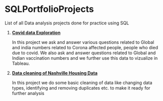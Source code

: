 # SQLPortfolioProjects
List of all Data analysis projects done for practice using SQL

1. [**Covid data Exploration**](https://github.com/Rakesh-Kashyap-git/SQLPortfolioProjects/blob/main/Portfoliproject1_CovidData_Exploration.sql)
   
   In this project we ask and answer various questions related to Global and india numbers related to Corona affected people, people who died due to covid.
   We also ask and answer questions related to Global and Indian vaccination numbers and we further use this data to vizualize in Tableau.
   
   
2. [**Data cleaning of Nashville Housing Data**](Protfoliproject2_NashvilleHouseData_DataCleaning.sql)

   In this project we do some basic cleaning of data like changing data types, identifying and removing duplicates etc. to make it ready for further analysis 
